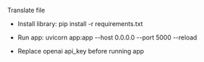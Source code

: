 Translate file 

- Install library:  pip install -r requirements.txt

- Run app:  uvicorn app:app --host 0.0.0.0 --port 5000 --reload

- Replace openai api_key before running app
